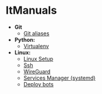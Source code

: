 # ItManuals
- **Git**
  - [Git aliases](markdown/git/aliases.md)
- **Python:**
  - [Virtualenv](markdown/python/venv.md)
- **Linux:**
  - [Linux Setup](markdown/linux/deb_setup/deb_setup.md)
  - [Ssh](markdown/linux/deb_setup/ssh.md)
  - [WireGuard](markdown/linux/wireguard.md)
  - [Services Manager (systemd)](markdown/linux/systemd.md)
  - [Deploy bots](markdown/linux/deploy_tg_bot.md)